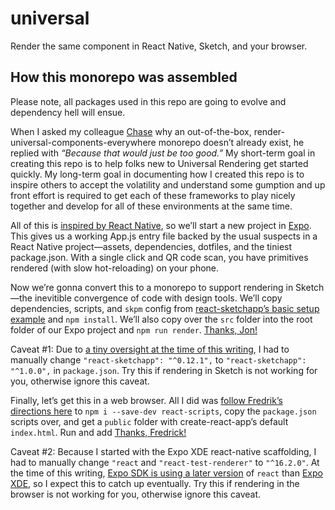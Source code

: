 # universal

Render the same component in React Native, Sketch, and your browser.

## How this monorepo was assembled

Please note, all packages used in this repo are going to evolve and dependency hell will ensue.

When I asked my colleague [Chase](http://chasem.co) why an out-of-the-box, render-universal-components-everywhere monorepo doesn’t already exist, he replied with _“Because that would just be too good.”_ My short-term goal in creating this repo is to help folks new to Universal Rendering get started quickly. My long-term goal in documenting how I created this repo is to inspire others to accept the volatility and understand some gumption and up front effort is required to get each of these frameworks to play nicely together and develop for all of these environments at the same time.

All of this is [inspired by React Native](airbnb.io/react-sketchapp/docs/guides/universal-rendering.html), so we’ll start a new project in [Expo](https://expo.io). This gives us a working App.js entry file backed by the usual suspects in a React Native project—assets, dependencies, dotfiles, and the tiniest package.json. With a single click and QR code scan, you have primitives rendered (with slow hot-reloading) on your phone.

Now we’re gonna convert this to a monorepo to support rendering in Sketch—the inevitible convergence of code with design tools. We’ll copy dependencies, scripts, and `skpm` config from [react-sketchapp’s basic setup example](https://github.com/airbnb/react-sketchapp/blob/master/examples/basic-setup/package.json) and `npm install`. We’ll also copy over the `src` folder into the root folder of our Expo project and `npm run render`. [Thanks, Jon!](https://airbnb.design/painting-with-code)

Caveat #1: Due to [a tiny oversight at the time of this writing](https://github.com/airbnb/react-sketchapp/issues/225), I had to manually change `"react-sketchapp": "^0.12.1",` to `"react-sketchapp": "^1.0.0",` in `package.json`. Try this if rendering  in Sketch is not working for you, otherwise ignore this caveat.

Finally, let’s get this in a web browser. All I did was [follow Fredrik’s directions here](http://fredrik.anderzon.se/2016/12/04/adding-create-react-app-scripts-to-an-existing-project) to `npm i --save-dev react-scripts`, copy the `package.json` scripts over, and get a `public` folder with create-react-app’s default `index.html`. Run  and add [Thanks, Fredrick!](http://fredrik.anderzon.se/2016/12/04/adding-create-react-app-scripts-to-an-existing-project)

Caveat #2: Because I started with the Expo XDE react-native scaffolding, I had to manually change `"react` and `"react-test-renderer"` to `"^16.2.0"`. At the time of this writing, [Expo SDK is using a later version](https://github.com/expo/expo-sdk/blob/baed2a038c37a516dd2118b8e542fbc85b3674dd/package.json#L71) of `react` than [Expo XDE](https://github.com/expo/xde/blob/b01e119dd947f845c15b7252eebb23481ed39ee8/package.json#L117), so I expect this to catch up eventually. Try this if rendering in the browser is not working for you, otherwise ignore this caveat.
